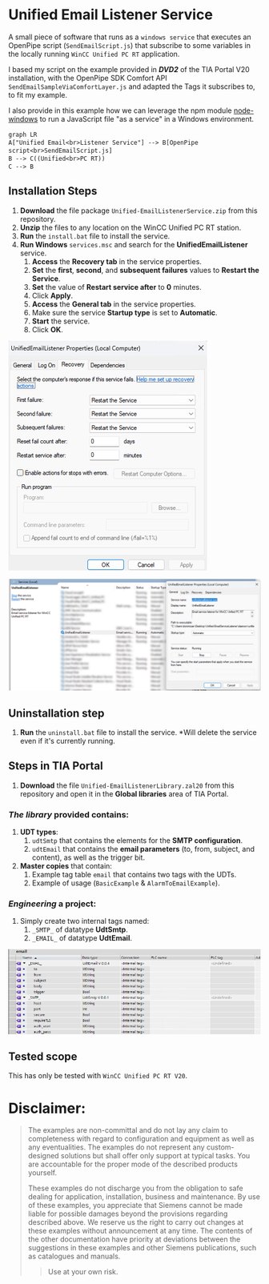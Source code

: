 # Unified Email Listener Service
A small piece of software that runs as a `windows service` that executes an OpenPipe script (`SendEmailScript.js`) that subscribe to some variables in the locally running `WinCC Unified PC RT` application. 

I based my script on the example provided in ***DVD2*** of the TIA Portal V20 installation, with the OpenPipe SDK Comfort API `SendEmailSampleViaComfortLayer.js` and adapted the Tags it subscribes to, to fit my example.

I also provide in this example how we can leverage the npm module [node-windows](https://www.npmjs.com/package/node-windows) to run a JavaScript file "as a service" in a Windows environment.
```mermaid
graph LR
A["Unified Email<br>Listener Service"] --> B[OpenPipe script<br>SendEmailScript.js]
B --> C((Unified<br>PC RT))
C --> B
```
## Installation Steps
1. **Download** the file package `Unified-EmailListenerService.zip` from this repository.
2. **Unzip** the files to any location on the WinCC Unified PC RT station.
3. **Run** the `install.bat` file to install the service.
4. **Run Windows** `services.msc` and search for the **UnifiedEmailListener** service.
   1. **Access** the **Recovery tab** in the service properties.
   2. **Set** the **first**, **second**, and **subsequent failures** values to **Restart the Service**.
   3. **Set** the value of **Restart service after** to **0** minutes.
   4. Click **Apply**.
   5. **Access** the **General tab** in the service properties.
   6. Make sure the service **Startup type** is set to **Automatic**.
   7. **Start** the service.
   8. Click **OK**.

![Windows Service](media/win_service.png)

![Service](media/service.png)

## Uninstallation step
1. **Run** the `uninstall.bat` file to install the service.
*Will delete the service even if it's currently running.

## Steps in TIA Portal
1. **Download** the file `Unified-EmailListenerLibrary.zal20` from this repository and open it in the **Global libraries** area of TIA Portal.

### ***The library*** provided contains:
1. **UDT types**:
   1. `udtSmtp` that contains the elements for the **SMTP configuration**.
   2. `udtEmail` that contains the **email parameters** (to, from, subject, and content), as well as the trigger bit.
2. **Master copies** that contain:
   1. Example tag table `email` that contains two tags with the UDTs.
   2. Example of usage (`BasicExample` & `AlarmToEmailExample`).

### ***Engineering*** a project:
1. Simply create two internal tags named:
   1. `_SMTP_` of datatype **UdtSmtp**.
   2. `_EMAIL_` of datatype **UdtEmail**.

![TIA Portal Tag Table](media/tags.png)

## Tested scope

This has only be tested with `WinCC Unified PC RT V20`.
# Disclaimer:

>  The examples are non-committal and do not lay any claim to completeness with regard to configuration and equipment as well as any eventualities. The examples do not represent any custom-designed solutions but shall offer only support at typical tasks. You are accountable for the proper mode of the described products yourself.
> 
>  These examples do not discharge you from the obligation to safe dealing for application, installation, business and maintenance. By use of these examples, you appreciate that Siemens cannot be made liable for possible damages beyond the provisions regarding described above. We reserve us the right to carry out changes at these examples without announcement at any time. The contents of the other documentation have priority at deviations between the suggestions in these examples and other Siemens publications, such as catalogues  and manuals.
>  > Use at your own risk.
